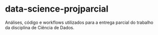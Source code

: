 # data-science-projparcial
Análises, código e workflows utilizados para a entrega parcial do trabalho da disciplina de Ciência de Dados.
